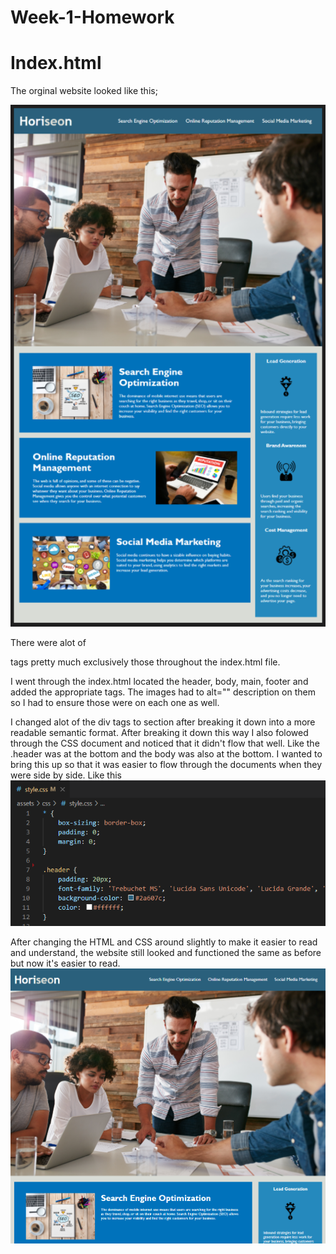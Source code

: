 # Week-1-Homework

# Index.html
The orginal website looked like this;

![This is an image of the website before changes](/assets/images/Before.PNG)

There were alot of <div></div> tags pretty much exclusively those throughout the index.html file. 

I went through the index.html located the header, body, main, footer and added the appropriate tags. The images had to alt="" description on them so I had to ensure those were on each one as well. 

I changed alot of the div tags to section after breaking it down into a more readable semantic format. After breaking it down this way I also folowed through the CSS document and noticed that it didn't flow that well. Like the .header was at the bottom and the body was also at the bottom. I wanted to bring this up so that it was easier to flow through the documents when they were side by side. Like this ![Example](/assets/images/CSSExample.png)

After changing the HTML and CSS around slightly to make it easier to read and understand, the website still looked and functioned the same as before but now it's easier to read. ![After Changes](/assets/images/After.png)








